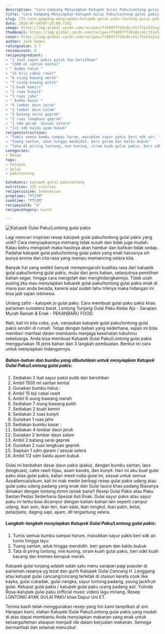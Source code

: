 ```yaml
---
description: "Cara Gampang Menyiapkan Katupek Gulai Paku/Lontong gulai pakis Anti Gagal"
title: "Cara Gampang Menyiapkan Katupek Gulai Paku/Lontong gulai pakis Anti Gagal"
slug: 275-cara-gampang-menyiapkan-katupek-gulai-paku-lontong-gulai-pakis-anti-gagal
date: 2020-07-04T07:25:09.716Z
image: https://img-global.cpcdn.com/recipes/f34097f728c0cc41/751x532cq70/katupek-gulai-pakulontong-gulai-pakis-foto-resep-utama.jpg
thumbnail: https://img-global.cpcdn.com/recipes/f34097f728c0cc41/751x532cq70/katupek-gulai-pakulontong-gulai-pakis-foto-resep-utama.jpg
cover: https://img-global.cpcdn.com/recipes/f34097f728c0cc41/751x532cq70/katupek-gulai-pakulontong-gulai-pakis-foto-resep-utama.jpg
author: Jack Gomez
ratingvalue: 3.7
reviewcount: 6
recipeingredient:
- "2 ikat sayur pakis putik dan bersihkan"
- "1500 ml santan kental"
- " bumbu halus "
- "15 biji cabai rawit"
- "6 siung bawang merah"
- "7 siung bawang putih"
- "2 buah kemiri"
- "2 ruas kunyit"
- "1 ruas jahe"
- " bumbu kasar "
- "4 lembar daun jeruk"
- "2 lembar daun salam"
- "2 batang serai geprek"
- "2 ruas lengkuas geprek"
- "1 sdm garam  sesuai selera"
- "1/2 sdm kaldu ayam bubuk"
recipeinstructions:
- "Tumis semua bumbu sampai harum, masukkan sayur pakis beri sdk air. tumis hingga layu"
- "Tuang santan, aduk hingga mendidih. beri garam dan kaldu bubuk"
- "Tata di piring lontong, mie kuning, siram kuah gulai pakis, beri sdkt kuah kacang dan kremes kerupuk merah."
categories:
- Resep
tags:
- katupek
- gulai
- pakulontong

katakunci: katupek gulai pakulontong 
nutrition: 225 calories
recipecuisine: Indonesian
preptime: "PT27M"
cooktime: "PT53M"
recipeyield: "4"
recipecategory: Lunch

---
```



![Katupek Gulai Paku/Lontong gulai pakis](https://img-global.cpcdn.com/recipes/f34097f728c0cc41/751x532cq70/katupek-gulai-pakulontong-gulai-pakis-foto-resep-utama.jpg)

Lagi mencari inspirasi resep katupek gulai paku/lontong gulai pakis yang unik? Cara menyiapkannya memang tidak susah dan tidak juga mudah. Kalau keliru mengolah maka hasilnya akan hambar dan bahkan tidak sedap. Padahal katupek gulai paku/lontong gulai pakis yang enak harusnya sih punya aroma dan cita rasa yang mampu memancing selera kita.

Banyak hal yang sedikit banyak mempengaruhi kualitas rasa dari katupek gulai paku/lontong gulai pakis, mulai dari jenis bahan, selanjutnya pemilihan bahan segar, hingga cara mengolah dan menghidangkannya. Tidak usah pusing jika mau menyiapkan katupek gulai paku/lontong gulai pakis enak di mana pun anda berada, karena asal sudah tahu triknya maka hidangan ini bisa jadi sajian istimewa.

Uniang zafni - katupek jo gulai paku. Cara membuat gulai paku pakis khas pariaman sumatera barat. Lontong Tunjang Gulai Paku Kedai Ajo - Sarapan Murah Ramah &amp; Enak - PEKANBARU FOOD.


Nah, kali ini kita coba, yuk, variasikan katupek gulai paku/lontong gulai pakis sendiri di rumah. Tetap dengan bahan yang sederhana, sajian ini bisa memberi manfaat dalam membantu menjaga kesehatan tubuhmu sekeluarga. Anda bisa membuat Katupek Gulai Paku/Lontong gulai pakis menggunakan 16 jenis bahan dan 3 langkah pembuatan. Berikut ini cara untuk menyiapkan hidangannya.

<!--inarticleads1-->

##### Bahan-bahan dan bumbu yang dibutuhkan untuk menyiapkan Katupek Gulai Paku/Lontong gulai pakis:

1. Sediakan 2 ikat sayur pakis putik dan bersihkan
1. Ambil 1500 ml santan kental
1. Gunakan  bumbu halus :
1. Ambil 15 biji cabai rawit
1. Ambil 6 siung bawang merah
1. Sediakan 7 siung bawang putih
1. Sediakan 2 buah kemiri
1. Sediakan 2 ruas kunyit
1. Gunakan 1 ruas jahe
1. Sediakan  bumbu kasar :
1. Sediakan 4 lembar daun jeruk
1. Gunakan 2 lembar daun salam
1. Ambil 2 batang serai geprek
1. Gunakan 2 ruas lengkuas geprek
1. Siapkan 1 sdm garam / sesuai selera
1. Ambil 1/2 sdm kaldu ayam bubuk


Gulai ini berbahan dasar daun pakis (paku), dengan bumbu santan, laos (lengkuas), cabe rawit hijau, asam kandis, dan kunyit. Hari ini aku buat gulai paku alias gulai pakis, kalian mesti coba gulai ini, sesuai untuk semua Assallamualaikum, kali ini mak medin berbagi resep gulai pakis udang atau gulai paku udang padang yang enak dan Gulai tauco khas padang Biasanya dimakan dengan lontong.mmm lamak bana!! Resep Gulai Pakis atau Paku Santan Pedas Sederhana Spesial Asli Enak. Gulai sayur pakis atau sayur paku ini tentu bisa dicampur dengan bahan-bahan lain seperti campur udang, ikan asin, ikan teri, ikan salai, ikan tongkol, ikan patin, belut, petai/pete, daging sapi, ayam, dll tergantung selera. 

<!--inarticleads2-->

##### Langkah-langkah menyiapkan Katupek Gulai Paku/Lontong gulai pakis:

1. Tumis semua bumbu sampai harum, masukkan sayur pakis beri sdk air. tumis hingga layu
1. Tuang santan, aduk hingga mendidih. beri garam dan kaldu bubuk
1. Tata di piring lontong, mie kuning, siram kuah gulai pakis, beri sdkt kuah kacang dan kremes kerupuk merah.


Katupek gulai tunjang adalah salah satu menu sarapan pagi populer di pariaman.rasanya yg lezat dan gurih Katupek Gulai Cancang H. Lenggang atau ketupat gulai cancang/cincang terletak di stasiun kereta cook like kayka, gulai cubadak, gulai nangka, sayur lontong padang, young jackfruit gulai. Ketupat gulai pakis / katupek gulai paku urang padang asli. Yulinda Rosa-katupek gulai paku (official music video) lagu minang. Resep LONTONG AYAK GULAI PAKU khas Dapur Uni ET. 

Terima kasih telah menggunakan resep yang tim kami tampilkan di sini. Harapan kami, olahan Katupek Gulai Paku/Lontong gulai pakis yang mudah di atas dapat membantu Anda menyiapkan makanan yang enak untuk keluarga/teman ataupun menjadi ide dalam berjualan makanan. Semoga bermanfaat dan selamat mencoba!
